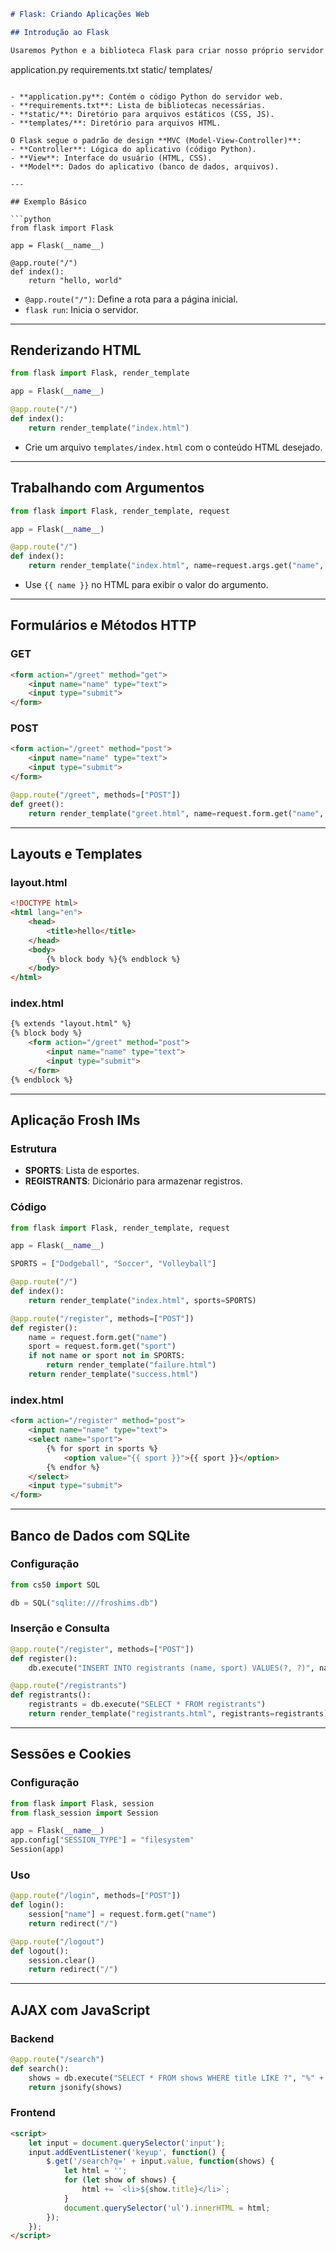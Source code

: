 ```markdown
# Flask: Criando Aplicações Web

## Introdução ao Flask

Usaremos Python e a biblioteca Flask para criar nosso próprio servidor web. O Flask é um framework que organiza o código de maneira específica, com a seguinte estrutura:

```
application.py
requirements.txt
static/
templates/
```

- **application.py**: Contém o código Python do servidor web.
- **requirements.txt**: Lista de bibliotecas necessárias.
- **static/**: Diretório para arquivos estáticos (CSS, JS).
- **templates/**: Diretório para arquivos HTML.

O Flask segue o padrão de design **MVC (Model-View-Controller)**:
- **Controller**: Lógica do aplicativo (código Python).
- **View**: Interface do usuário (HTML, CSS).
- **Model**: Dados do aplicativo (banco de dados, arquivos).

---

## Exemplo Básico

```python
from flask import Flask

app = Flask(__name__)

@app.route("/")
def index():
    return "hello, world"
```

- `@app.route("/")`: Define a rota para a página inicial.
- `flask run`: Inicia o servidor.

---

## Renderizando HTML

```python
from flask import Flask, render_template

app = Flask(__name__)

@app.route("/")
def index():
    return render_template("index.html")
```

- Crie um arquivo `templates/index.html` com o conteúdo HTML desejado.

---

## Trabalhando com Argumentos

```python
from flask import Flask, render_template, request

app = Flask(__name__)

@app.route("/")
def index():
    return render_template("index.html", name=request.args.get("name", "world"))
```

- Use `{{ name }}` no HTML para exibir o valor do argumento.

---

## Formulários e Métodos HTTP

### GET
```html
<form action="/greet" method="get">
    <input name="name" type="text">
    <input type="submit">
</form>
```

### POST
```html
<form action="/greet" method="post">
    <input name="name" type="text">
    <input type="submit">
</form>
```

```python
@app.route("/greet", methods=["POST"])
def greet():
    return render_template("greet.html", name=request.form.get("name", "world"))
```

---

## Layouts e Templates

### layout.html
```html
<!DOCTYPE html>
<html lang="en">
    <head>
        <title>hello</title>
    </head>
    <body>
        {% block body %}{% endblock %}
    </body>
</html>
```

### index.html
```html
{% extends "layout.html" %}
{% block body %}
    <form action="/greet" method="post">
        <input name="name" type="text">
        <input type="submit">
    </form>
{% endblock %}
```

---

## Aplicação Frosh IMs

### Estrutura
- **SPORTS**: Lista de esportes.
- **REGISTRANTS**: Dicionário para armazenar registros.

### Código
```python
from flask import Flask, render_template, request

app = Flask(__name__)

SPORTS = ["Dodgeball", "Soccer", "Volleyball"]

@app.route("/")
def index():
    return render_template("index.html", sports=SPORTS)

@app.route("/register", methods=["POST"])
def register():
    name = request.form.get("name")
    sport = request.form.get("sport")
    if not name or sport not in SPORTS:
        return render_template("failure.html")
    return render_template("success.html")
```

### index.html
```html
<form action="/register" method="post">
    <input name="name" type="text">
    <select name="sport">
        {% for sport in sports %}
            <option value="{{ sport }}">{{ sport }}</option>
        {% endfor %}
    </select>
    <input type="submit">
</form>
```

---

## Banco de Dados com SQLite

### Configuração
```python
from cs50 import SQL

db = SQL("sqlite:///froshims.db")
```

### Inserção e Consulta
```python
@app.route("/register", methods=["POST"])
def register():
    db.execute("INSERT INTO registrants (name, sport) VALUES(?, ?)", name, sport)

@app.route("/registrants")
def registrants():
    registrants = db.execute("SELECT * FROM registrants")
    return render_template("registrants.html", registrants=registrants)
```

---

## Sessões e Cookies

### Configuração
```python
from flask import Flask, session
from flask_session import Session

app = Flask(__name__)
app.config["SESSION_TYPE"] = "filesystem"
Session(app)
```

### Uso
```python
@app.route("/login", methods=["POST"])
def login():
    session["name"] = request.form.get("name")
    return redirect("/")

@app.route("/logout")
def logout():
    session.clear()
    return redirect("/")
```

---

## AJAX com JavaScript

### Backend
```python
@app.route("/search")
def search():
    shows = db.execute("SELECT * FROM shows WHERE title LIKE ?", "%" + request.args.get("q") + "%")
    return jsonify(shows)
```

### Frontend
```html
<script>
    let input = document.querySelector('input');
    input.addEventListener('keyup', function() {
        $.get('/search?q=' + input.value, function(shows) {
            let html = '';
            for (let show of shows) {
                html += `<li>${show.title}</li>`;
            }
            document.querySelector('ul').innerHTML = html;
        });
    });
</script>
```

